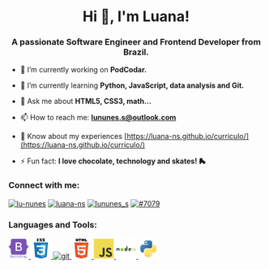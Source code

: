 <h1 align="center">Hi 👋, I'm Luana!</h1>
<h3 align="center">A passionate Software Engineer and Frontend Developer from Brazil.</h3>

- 🔭 I’m currently working on **PodCodar.**

- 🌱 I’m currently learning **Python, JavaScript, data analysis and Git.**

- 💬 Ask me about **HTML5, CSS3, math...**

- 📫 How to reach me: **lununes.s@outlook.com**

- 📄 Know about my experiences [https://luana-ns.github.io/curriculo/](https://luana-ns.github.io/curriculo/)

- ⚡ Fun fact: **I love chocolate, technology and skates! :roller_skate:**

<h3 align="left">Connect with me:</h3>
<p align="left">
<a href="https://linkedin.com/in/lu-nunes" target="blank"><img align="center" src="https://raw.githubusercontent.com/rahuldkjain/github-profile-readme-generator/master/src/images/icons/Social/linked-in-alt.svg" alt="lu-nunes" height="30" width="40" /></a>
<a href="https://instagram.com/luana_ns" target="blank"><img align="center" src="https://raw.githubusercontent.com/rahuldkjain/github-profile-readme-generator/master/src/images/icons/Social/instagram.svg" alt="luana-ns" height="30" width="40" /></a>
<a href="https://www.hackerrank.com/lununes_s" target="blank"><img align="center" src="https://raw.githubusercontent.com/rahuldkjain/github-profile-readme-generator/master/src/images/icons/Social/hackerrank.svg" alt="lununes_s" height="30" width="40" /></a>
<a href="https://discord.gg/#7079" target="blank"><img align="center" src="https://raw.githubusercontent.com/rahuldkjain/github-profile-readme-generator/master/src/images/icons/Social/discord.svg" alt="#7079" height="30" width="40" /></a>
</p>

<h3 align="left">Languages and Tools:</h3>
<p align="left"> <a href="https://getbootstrap.com" target="_blank" rel="noreferrer"> <img src="https://raw.githubusercontent.com/devicons/devicon/master/icons/bootstrap/bootstrap-plain-wordmark.svg" alt="bootstrap" width="40" height="40"/> </a> <a href="https://www.w3schools.com/css/" target="_blank" rel="noreferrer"> <img src="https://raw.githubusercontent.com/devicons/devicon/master/icons/css3/css3-original-wordmark.svg" alt="css3" width="40" height="40"/> </a> <a href="https://git-scm.com/" target="_blank" rel="noreferrer"> <img src="https://www.vectorlogo.zone/logos/git-scm/git-scm-icon.svg" alt="git" width="40" height="40"/> </a> <a href="https://www.w3.org/html/" target="_blank" rel="noreferrer"> <img src="https://raw.githubusercontent.com/devicons/devicon/master/icons/html5/html5-original-wordmark.svg" alt="html5" width="40" height="40"/> </a> <a href="https://developer.mozilla.org/en-US/docs/Web/JavaScript" target="_blank" rel="noreferrer"> <img src="https://raw.githubusercontent.com/devicons/devicon/master/icons/javascript/javascript-original.svg" alt="javascript" width="40" height="40"/> </a> <a href="https://nodejs.org" target="_blank" rel="noreferrer"> <img src="https://raw.githubusercontent.com/devicons/devicon/master/icons/nodejs/nodejs-original-wordmark.svg" alt="nodejs" width="40" height="40"/> </a> <a href="https://www.python.org" target="_blank" rel="noreferrer"> <img src="https://raw.githubusercontent.com/devicons/devicon/master/icons/python/python-original.svg" alt="python" width="40" height="40"/> </a> </p>

<!-- <p><img align="left" src="https://github-readme-stats.vercel.app/api/top-langs?username=luana-ns&show_icons=true&title_color=dd6387&text_color=ffffff&bg_color=282a36&locale=en&layout=compact" alt="luana-ns" /></p>

<p>&nbsp;<img align="center" src="https://github-readme-stats.vercel.app/api?username=luana-ns&show_icons=true&title_color=dd6387&text_color=ffffff&bg_color=282a36&locale=en" alt="luana-ns" /></p> --!>

